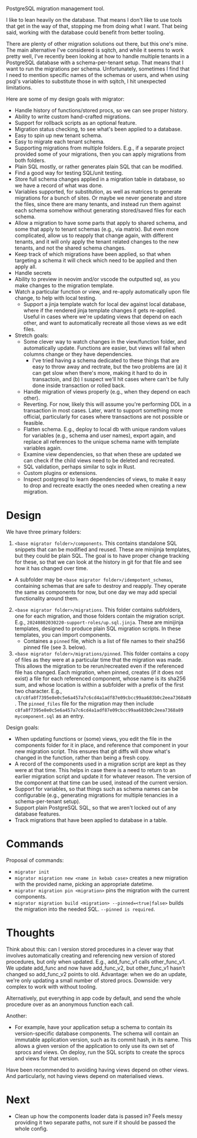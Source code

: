 PostgreSQL migration management tool.

I like to lean heavily on the database.  That means I don't like to use tools that get in the way of that, stopping me from doing what I want.  That being said, working with the database could benefit from better tooling.

There are plenty of other migration solutions out there, but this one's mine.  The main alternative I've considered is sqitch, and while it seems to work pretty well, I've recently been looking at how to handle multiple tenants in a PostgreSQL database with a schema-per-tenant setup.  That means that I want to run the migrations per schema.  Unfortunately, sometimes I find that I need to mention specific names of the schemas or users, and when using psql's variables to substitute those in with sqitch, I hit unexpected limitations.

Here are some of my design goals with migrator:

- Handle history of functions/stored procs, so we can see proper history.
- Ability to write custom hand-crafted migrations.
- Support for rollback scripts as an optional feature.
- Migration status checking, to see what's been applied to a database.
- Easy to spin up new tenant schema.
- Easy to migrate each tenant schema.
- Supporting migrations from multiple folders.  E.g., if a separate project provided some of your migrations, then you can apply migrations from both folders.
- Plain SQL mostly, or rather generates plain SQL that can be modified.
- Find a good way for testing SQL/unit testing.
- Store full schema changes applied in a migration table in database, so we have a record of what was done.
- Variables supported, for substitution, as well as matrices to generate migrations for a bunch of sites.  Or maybe we never generate and store the files, since there are many tenants, and instead run them against each schema somehow without generating stored/saved files for each schema.
- Allow a migration to have some parts that apply to shared schema, and some that apply to tenant schemas (e.g., via matrix).  But even more complicated, allow us to reapply that change again, with different tenants, and it will only apply the tenant related changes to the new tenants, and not the shared schema changes.
- Keep track of which migrations have been applied, so that when targeting a schema it will check which need to be applied and then apply all.
- Handle secrets
- Ability to preview in neovim and/or vscode the outputted sql, as you make changes to the migration template.
- Watch a particular function or view, and re-apply automatically upon file change, to help with local testing.
  - Support a jinja template watch for local dev against local database, where if the rendered jinja template changes it gets re-applied.  Useful in cases where we're updating views that depend on each other, and want to automatically recreate all those views as we edit files.
- Stretch goals:
  - Some clever way to watch changes in the view/function folder, and automatically update.  Functions are easier, but views will fail when columns change or they have dependencies.
    - I've tried having a schema dedicated to these things that are easy to throw away and rectrate, but the two problems are (a) it can get slow when there's more, making it hard to do in transactoin, and (b) I suspect we'll hit cases where can't be fully done inside transaction or rolled back.
  - Handle migration of views properly (e.g., when they depend on each other).
  - Reverting.  For now, likely this will assume you're performing DDL in a transaction in most cases.  Later, want to support something more official, particularly for cases where transactions are not possible or feasible.
  - Flatten schema.  E.g., deploy to local db with unique random values for variables (e.g., schema and user names), export again, and replace all references to the unique schema name with template variables again.
  - Examine view dependencies, so that when these are updated we can check if the child views need to be deleted and recreated.
  - SQL validation, perhaps similar to sqlx in Rust.
  - Custom plugins or extensions.
  - Inspect postgresql to learn dependencies of views, to make it easy to drop and recreate exactly the ones needed when creating a new migration.

# Design

We have three primary folders:

1. `<base migrator folder>/components`.  This contains standalone SQL snippets that can be modified and reused.  These are minijinja templates, but they could be plain SQL.  The goal is to have proper change tracking for these, so that we can look at the history in git for that file and see how it has changed over time.
  - A subfolder may be `<base migrator folder>/idempotent_schemas`, containing schemas that are safe to destroy and reapply.  They operate the same as components for now, but one day we may add special functionality around them.
2. `<base migrator folder>/migrations`.  This folder contains subfolders, one for each migration, and those folders contain the migration script.  E.g., `20240802030220-support-roles/up.sql.jinja`.  These are minijinja templates, designed to produce plain SQL migration scripts.  In these templates, you can import components.
   - Containes a `pinned` file, which is a list of file names to their sha256 pinned file (see 3. below).
3. `<base migrator folder>/migrations/pinned`.  This folder contains a copy of files as they were at a particular time that the migration was made.  This allows the migration to be rerun/recreated even if the referenced file has changed.  Each migration, when pinned, creates (if it does not exist) a file for each referenced component, whose name is its sha256 sum, and whose location is within a subfolder with a prefix of the first two character.  E.g., `c8/c8fa8f7395e8e0c5e6a457a7c6cd4a1adf87e09cbcc99aa683b0c2eea7368a89`.  The `pinned_files` file for the migration may then include `c8fa8f7395e8e0c5e6a457a7c6cd4a1adf87e09cbcc99aa683b0c2eea7368a89 mycomponent.sql` as an entry.

Design goals:

- When updating functions or (some) views, you edit the file in the components folder for it in place, and reference that component in your new migration script.  This ensures that git diffs will show what's changed in the function, rather than being a fresh copy.
- A record of the components used in a migration script are kept as they were at that time.  This helps in case there is a need to return to an earlier migration script and update it for whatever reason.  The version of the component at that time can be used, instead of the current version.
- Support for variables, so that things such as schema names can be configurable (e.g., generating migrations for multiple tenancies in a schema-per-tenant setup).
- Support plain PostgreSQL SQL, so that we aren't locked out of any database features.
- Track migrations that have been applied to database in a table.

# Commands

Proposal of commands:

- `migrator init`
- `migrator migration new <name in kebab case>` creates a new migration with the provided name, picking an appropriate datetime.
- `migrator migration pin <migration>` pins the migration with the current components.
- `migrator migration build <migration> --pinned=<true|false>` builds the migration into the needed SQL.  `--pinned is required`.

# Thoughts

Think about this: can I version stored procedures in a clever way that involves automatically creating and referencing new version of stored procedures, but only when updated.  E.g., add_func_v1 calls other_func_v1.  We update add_func and now have add_func_v2, but other_func_v1 hasn't changed so add_func_v2 points to old.  Advantage: when we do an update, we're only updating a small number of stored procs.  Downside: very complex to work with without tooling.

Alternatively, put everything in app code by default, and send the whole procedure over as an anonymous function each call.

Another:
- For example, have your application setup a schema to contain its version-specific database components. The schema will contain an immutable application version, such as its commit hash, in its name. This allows a given version of the application to only use its own set of sprocs and views. On deploy, run the SQL scripts to create the sprocs and views for that version.

Have been recommended to  avoiding having views depend on other views.  And particularly, not having views depend on materialised views.

# Next

- Clean up how the components loader data is passed in?  Feels messy providing it two separate paths, not sure if it should be passed the whole config.
